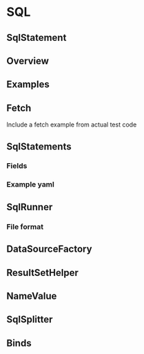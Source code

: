 # SQL

## SqlStatement

## Overview


## Examples

## Fetch

Include a fetch example from actual test code

## SqlStatements

### Fields

### Example yaml

## SqlRunner


### File format


## DataSourceFactory

## ResultSetHelper

## NameValue

## SqlSplitter

## Binds

 
